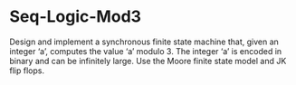 # Seq-Logic-Mod3
Design and implement a synchronous finite state machine that, given an integer ‘a’, computes the value ‘a’ modulo 3. The integer ‘a’ is encoded in binary and can be infinitely large. Use the Moore finite state model and JK flip flops.
